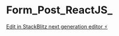 # Form_Post_ReactJS_

[Edit in StackBlitz next generation editor ⚡️](https://stackblitz.com/~/github.com/Dhanarajb/Form_Post_ReactJS_)